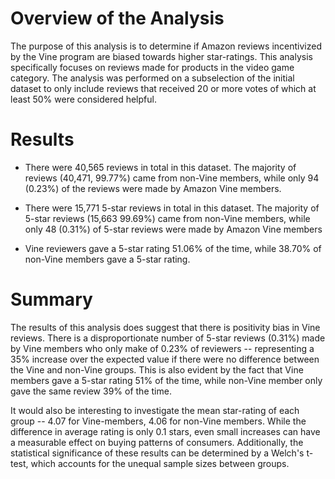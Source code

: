 # Overview of the Analysis
The purpose of this analysis is to determine if Amazon reviews incentivized by the Vine program are biased towards higher star-ratings. This analysis specifically focuses on reviews made for products in the video game category. The analysis was performed on a subselection of the initial dataset to only include reviews that received 20 or more votes of which at least 50% were considered helpful.

# Results

* There were 40,565 reviews in total in this dataset. The majority of reviews (40,471, 99.77%) came from non-Vine members, while only 94 (0.23%) of the reviews were made by Amazon Vine members.

* There were 15,771 5-star reviews in total in this dataset. The majority of 5-star reviews (15,663 99.69%) came from non-Vine members, while only 48 (0.31%) of 5-star reviews were made by Amazon Vine members

* Vine reviewers gave a 5-star rating 51.06% of the time, while 38.70% of non-Vine members gave a 5-star rating. 

# Summary

The results of this analysis does suggest that there is positivity bias in Vine reviews. There is a disproportionate number of 5-star reviews (0.31%) made by Vine members who only make of 0.23% of reviewers -- representing a 35% increase over the expected value if there were no difference between the Vine and non-Vine groups. This is also evident by the fact that Vine members gave a 5-star rating 51% of the time, while non-Vine member only gave the same review 39% of the time.

It would also be interesting to investigate the mean star-rating of each group -- 4.07 for Vine-members, 4.06 for non-Vine members. While the difference in average rating is only 0.1 stars, even small increases can have a measurable effect on buying patterns of consumers. Additionally, the statistical significance of these results can be determined by a Welch's t-test, which accounts for the unequal sample sizes between groups. 